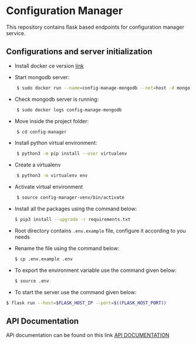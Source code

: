 # Configuration Manager
This repository contains flask based endpoints for configuration manager service.

## Configurations and server initialization

* Install docker ce version [link](https://docs.docker.com/install/linux/docker-ce/ubuntu/)

* Start mongodb server:
```bash
    $ sudo docker run --name=config-manage-mongodb --net=host -d mongo:latest 
```

* Check mongodb server is running:
```bash
    $ sudo docker logs config-manage-mongodb
```

* Move inside the project folder:
```bash
    $ cd config-manager
```

* Install python virtual environment:

```bash
    $ python3 -m pip install --user virtualenv
```

* Create a virtualenv
```bash
    $ python3 -m virtualenv env
```

* Activate virtual environment
```bash
    $ source config-manager-venv/bin/activate
```

* Install all the packages using the command below:
  ```bash
  $ pip3 install --upgrade -r requirements.txt
  ```
* Root directory contains `.env.example` file, configure it according to you needs
* Rename the file using the command below:
  ```bash
  $ cp .env.example .env
  ```
* To export the environment variable use the command given below:
  ```bash
  $ source .env
  ```

* To start the server use the command given below:

```bash
$ flask run --host=$FLASK_HOST_IP --port=$((FLASK_HOST_PORT))
```

## API Documentation

APi documentation can be found on this link [API DOCUMENTATION](https://documenter.getpostman.com/view/5856653/RzZAixnE)



